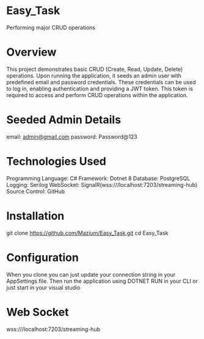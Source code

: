 # Easy_Task
Performing major CRUD operations

# Overview
This project demonstrates basic CRUD (Create, Read, Update, Delete) operations. Upon running the application, it seeds an admin user with predefined email and password credentials. These credentials can be used to log in, enabling authentication and providing a JWT token. This token is required to access and perform CRUD operations within the application.

# Seeded Admin Details
email: admin@gmail.com
password: Password@123

# Technologies Used
Programming Language: C#
Framework: Dotnet 8
Database: PostgreSQL
Logging: Serilog
WebSocket: SignalR(wss:///localhost:7203/streaming-hub)
Source Control: GitHub

# Installation
git clone https://github.com/Mazium/Easy_Task.git
cd Easy_Task

# Configuration
When you clone you can just update your connection string in your AppSettings file. Then run the application using DOTNET RUN in your CLI or just start in your visual studio

# Web Socket
wss:///localhost:7203/streaming-hub
